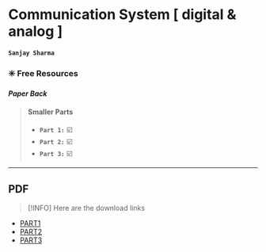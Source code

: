 # Communication System [ digital & analog ]
#### `Sanjay Sharma`
### ✳️ Free Resources
***Paper Back***
>#### Smaller Parts 
>  -  **`Part 1:`** ☑️
>  - **`Part 2:`**  ☑️
>  - **`Part 3:`**  ☑️


---

## PDF

> [!INFO]
Here are the download links
- [PART1](https://github.com/PradyumnaKumarMirdha/Communication-System/blob/main/Communication%20Electronics/book%201.pdf)
- [PART2]()
- [PART3](https://github.com/PradyumnaKumarMirdha/Communication-System/blob/main/Communication%20Electronics/book%20part3.pdf)
